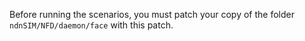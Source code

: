 Before running the scenarios, you must patch your copy of the folder
`ndnSIM/NFD/daemon/face` with this patch.

